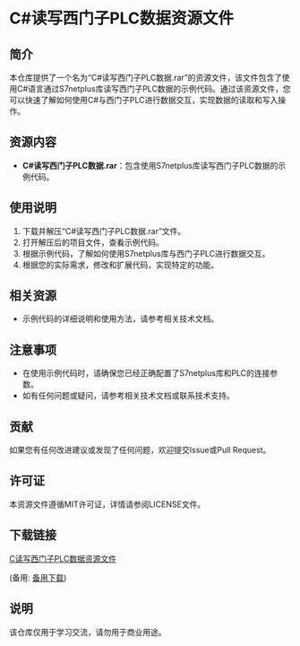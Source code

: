 # C#读写西门子PLC数据资源文件

## 简介

本仓库提供了一个名为“C#读写西门子PLC数据.rar”的资源文件，该文件包含了使用C#语言通过S7netplus库读写西门子PLC数据的示例代码。通过该资源文件，您可以快速了解如何使用C#与西门子PLC进行数据交互，实现数据的读取和写入操作。

## 资源内容

- **C#读写西门子PLC数据.rar**：包含使用S7netplus库读写西门子PLC数据的示例代码。

## 使用说明

1. 下载并解压“C#读写西门子PLC数据.rar”文件。
2. 打开解压后的项目文件，查看示例代码。
3. 根据示例代码，了解如何使用S7netplus库与西门子PLC进行数据交互。
4. 根据您的实际需求，修改和扩展代码，实现特定的功能。

## 相关资源

- 示例代码的详细说明和使用方法，请参考相关技术文档。

## 注意事项

- 在使用示例代码时，请确保您已经正确配置了S7netplus库和PLC的连接参数。
- 如有任何问题或疑问，请参考相关技术文档或联系技术支持。

## 贡献

如果您有任何改进建议或发现了任何问题，欢迎提交Issue或Pull Request。

## 许可证

本资源文件遵循MIT许可证，详情请参阅LICENSE文件。

## 下载链接
[C读写西门子PLC数据资源文件](https://pan.quark.cn/s/04d1e3bc7751) 

(备用: [备用下载](https://pan.baidu.com/s/1oZD13NeLWpx-jucoDqdUxA?pwd=1234))

## 说明

该仓库仅用于学习交流，请勿用于商业用途。
